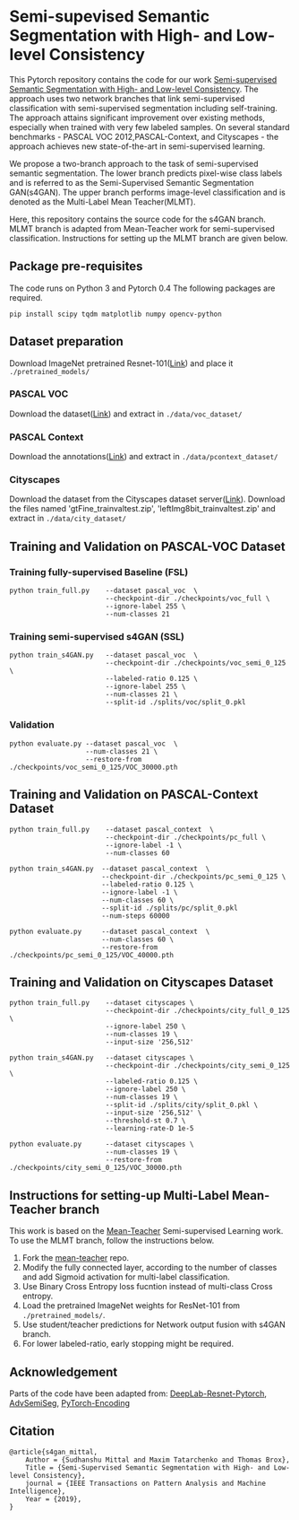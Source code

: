 # Semi-supevised Semantic Segmentation with High- and Low-level Consistency

This Pytorch repository contains the code for our work [Semi-supervised Semantic Segmentation with High- and Low-level Consistency](https://arxiv.org/pdf/1908.05724.pdf). The approach uses two network branches that link semi-supervised classification with semi-supervised segmentation including self-training. The approach attains significant improvement over existing methods, especially when trained with very few labeled samples. On several standard benchmarks - PASCAL VOC 2012,PASCAL-Context, and Cityscapes - the approach achieves new state-of-the-art in semi-supervised learning.

We propose a two-branch approach to the task of semi-supervised semantic segmentation. The lower branch predicts pixel-wise class labels and is referred to as the Semi-Supervised Semantic Segmentation GAN(s4GAN). The upper branch performs image-level classification and is denoted as the Multi-Label Mean Teacher(MLMT).

Here, this repository contains the source code for the s4GAN branch. MLMT branch is adapted from Mean-Teacher work for semi-supervised classification. Instructions for setting up the MLMT branch are given below. 


## Package pre-requisites
The code runs on Python 3 and Pytorch 0.4 The following packages are required. 

```
pip install scipy tqdm matplotlib numpy opencv-python
```

## Dataset preparation

Download ImageNet pretrained Resnet-101([Link](https://download.pytorch.org/models/resnet101-5d3b4d8f.pth)) and place it ```./pretrained_models/```

### PASCAL VOC
Download the dataset([Link](https://lmb.informatik.uni-freiburg.de/resources/datasets/voc_dataset.tar.gz)) and extract in ```./data/voc_dataset/```

### PASCAL Context
Download the annotations([Link](https://lmb.informatik.uni-freiburg.de/resources/datasets/pascal_context_labels.tar.gz)) and extract in ```./data/pcontext_dataset/```

### Cityscapes
Download the dataset from the Cityscapes dataset server([Link](https://www.cityscapes-dataset.com/)). Download the files named 'gtFine_trainvaltest.zip', 'leftImg8bit_trainvaltest.zip' and extract in ```./data/city_dataset/```  

## Training and Validation on PASCAL-VOC Dataset

### Training fully-supervised Baseline (FSL)
```
python train_full.py    --dataset pascal_voc  \
                        --checkpoint-dir ./checkpoints/voc_full \
                        --ignore-label 255 \
                        --num-classes 21 
```
### Training semi-supervised s4GAN (SSL)
```
python train_s4GAN.py   --dataset pascal_voc  \
                        --checkpoint-dir ./checkpoints/voc_semi_0_125 \
                        --labeled-ratio 0.125 \
                        --ignore-label 255 \ 
                        --num-classes 21 \
                        --split-id ./splits/voc/split_0.pkl
``` 
### Validation 
```
python evaluate.py --dataset pascal_voc  \
                   --num-classes 21 \
                   --restore-from ./checkpoints/voc_semi_0_125/VOC_30000.pth 
```

## Training and Validation on PASCAL-Context Dataset
```
python train_full.py    --dataset pascal_context  \
                        --checkpoint-dir ./checkpoints/pc_full \
                        --ignore-label -1 \
                        --num-classes 60

python train_s4GAN.py  --dataset pascal_context  \
                       --checkpoint-dir ./checkpoints/pc_semi_0_125 \
                       --labeled-ratio 0.125 \
                       --ignore-label -1 \
                       --num-classes 60 \
                       --split-id ./splits/pc/split_0.pkl
                       --num-steps 60000

python evaluate.py     --dataset pascal_context  \
                       --num-classes 60 \
                       --restore-from ./checkpoints/pc_semi_0_125/VOC_40000.pth
```

## Training and Validation on Cityscapes Dataset
```
python train_full.py    --dataset cityscapes \
                        --checkpoint-dir ./checkpoints/city_full_0_125 \
                        --ignore-label 250 \
                        --num-classes 19 \
                        --input-size '256,512'  

python train_s4GAN.py   --dataset cityscapes \
                        --checkpoint-dir ./checkpoints/city_semi_0_125 \
                        --labeled-ratio 0.125 \
                        --ignore-label 250 \
                        --num-classes 19 \
                        --split-id ./splits/city/split_0.pkl \
                        --input-size '256,512' \
                        --threshold-st 0.7 \
                        --learning-rate-D 1e-5 

python evaluate.py      --dataset cityscapes \
                        --num-classes 19 \
                        --restore-from ./checkpoints/city_semi_0_125/VOC_30000.pth 
```

## Instructions for setting-up Multi-Label Mean-Teacher branch
This work is based on the [Mean-Teacher](https://arxiv.org/abs/1703.01780) Semi-supervised Learning work. To use the MLMT branch, follow the instructions below. 
1. Fork the [mean-teacher](https://github.com/CuriousAI/mean-teacher) repo. 
2. Modify the fully connected layer, according to the number of classes and add Sigmoid activation for multi-label classification.
3. Use Binary Cross Entropy loss fucntion instead of multi-class Cross entropy. 
4. Load the pretrained ImageNet weights for ResNet-101 from ```./pretrained_models/```.
5. Use student/teacher predictions for Network output fusion with s4GAN branch. 
6. For lower labeled-ratio, early stopping might be required.  


## Acknowledgement

Parts of the code have been adapted from: 
[DeepLab-Resnet-Pytorch](https://github.com/speedinghzl/Pytorch-Deeplab), [AdvSemiSeg](https://github.com/hfslyc/AdvSemiSeg), [PyTorch-Encoding](https://github.com/zhanghang1989/PyTorch-Encoding)


## Citation

```
@article{s4gan_mittal,
    Author = {Sudhanshu Mittal and Maxim Tatarchenko and Thomas Brox},
    Title = {Semi-Supervised Semantic Segmentation with High- and Low-level Consistency},
    journal = {IEEE Transactions on Pattern Analysis and Machine Intelligence},
    Year = {2019},
}
```

